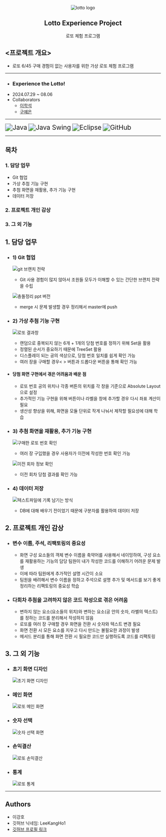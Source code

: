 <p align="center">
	<img src="https://github.com/user-attachments/assets/d0f58885-adc3-40a4-8787-5b0463cd0df6" alt="lotto logo">
</p>
 <h2 align="center">
	 Lotto Experience Project
 </h2>
 <div align="center">
    로또 체험 프로그램
</div>

## <프로젝트 개요>
- 로또 6/45 구매 경험이 없는 사용자를 위한 가상 로또 체험 프로그램
---
- ### Experience the Lotto!
- 2024.07.29 ~ 08.06
- Collaborators
	- [이학석](https://github.com/HSLee1013)
	- [구예은](https://github.com/goho11)
---
<img src="https://img.shields.io/badge/Java-007396?style=for-the-badge&logo=openJDK&logoColor=white" alt="Java" style="zoom: 1.5;" /> <img src="https://img.shields.io/badge/Java_Swing-5382A1?style=for-the-badge&logo=java&logoColor=white" alt="Java Swing" style="zoom: 1.5;" /> <img src="https://img.shields.io/badge/Eclipse-2C2255?style=for-the-badge&logo=eclipse&logoColor=white" alt="Eclipse" style="zoom: 1.5;" /> <img src="https://img.shields.io/badge/GitHub-181717?style=for-the-badge&logo=github&logoColor=white" alt="GitHub" style="zoom: 1.5;" />

---
## 목차

### 1. 담당 업무
- Git 협업
- 가상 추첨 기능 구현
- 추첨 화면을 재활용, 추가 기능 구현
- 데이터 저장
### 2. 프로젝트 개인 감상
### 3. 그 외 기능
## 1. 담당 업무
- ### 1) Git 협업
	![git 브랜치 전략](https://github.com/user-attachments/assets/f9953b41-c750-4c66-8450-1f9de843838e)
	 - Git 사용 경험이 많지 않아서 조원들 모두가 이해할 수 있는 간단한 브랜치 전략을 수립
	
	![충돌정리 ppt 버전](https://github.com/user-attachments/assets/44209db2-8ea0-4017-9cb5-49d542080f05)
	 - merge 시 문제 발생할 경우 정리해서 master에 push
- ### 2) 가상 추첨 기능 구현
	![로또 결과창](https://github.com/user-attachments/assets/e9175d81-d701-471a-89bb-83ba2c3f033c)
	- 랜덤으로 중복되지 않는 6개 + 1개의 당첨 번호를 정하기 위해 Set을 활용
	- 정렬된 순서가 중요하기 때문에 TreeSet 활용
	- 디스플레이 되는 공의 색상으로, 당첨 번호 일치를 쉽게 확인 가능
	- 여러 장을 구매할 경우< > 버튼과 드롭다운 버튼을 통해 확인 가능
- #### 당첨 화면 구현에서 겪은 어려움과 배운 점
	- 로또 번호 공의 위치나 각종 버튼의 위치를 각 창을 기준으로 Absolute Layout으로 설정
	- 추가적인 기능 구현을 위해 버튼이나 라벨을 창에 추가할 경우 다시 좌표 계산이 필요
	- 생산성 향상을 위해, 화면을 모듈 단위로 작게 나눠서 제작할 필요성에 대해 학습
- ### 3) 추첨 화면을 재활용, 추가 기능 구현
	![구매한 로또 번호 확인](https://github.com/user-attachments/assets/0a7e2381-03ce-479d-9c73-07e264d48921)
	- 여러 장 구입했을 경우 사용자가 이전에 작성한 번호 확인 가능
	
	![이전 회차 정보 확인](https://github.com/user-attachments/assets/d3a28294-176d-4fad-ba50-f0a6470ec338)
	- 이전 회차 당첨 결과를 확인 가능
- ### 4) 데이터 저장
	![텍스트파일에 기록 남기는 방식](https://github.com/user-attachments/assets/39d4db95-895d-46e9-b25d-077178ac8413)
	- DB에 대해 배우기 전이었기 때문에 구분자를 활용하여 데이터 저장
## 2. 프로젝트 개인 감상
- ### 변수 이름, 주석, 리팩토링의 중요성
	- 화면 구성 요소들의 객체 변수 이름을 축약어를 사용해서 네이밍하여, 구성 요소를 재활용하는 기능의 담당 팀원이 내가 작성한 코드를 이해하기 어려운 문제 발생
	- 이에 따라 팀원에게 추가적인 설명 시간이 소요
	- 팀원을 배려해서 변수 이름을 정하고 주석으로 설명 추가 및 메서드를 보기 좋게 정리하는 리팩토링의 중요성 학습
- ### 다회차 추첨을 고려하지 않은 코드 작성으로 겪은 어려움
	- 변하지 않는 요소(요소들의 위치)와 변하는 요소(공 안의 숫자, 라벨의 텍스트)를 정하는 코드를 분리해서 작성하지 않음
	- 로또를 여러 장 구매할 경우 화면을 전환 시 숫자와 텍스트 변경 필요
	- 화면 전환 시 모든 요소를 지우고 다시 만드는 불필요한 과정이 발생
	- 메서드 분리를 통해 화면 전환 시 필요한 코드만 실행하도록 코드를 리팩토링
## 3. 그 외 기능
- ### 초기 화면 디자인
	![초기 화면 디자인](https://github.com/user-attachments/assets/06d72225-02b6-4f76-afad-225d6f6e4714)
- ### 메인 화면
	![로또 메인 화면](https://github.com/user-attachments/assets/5b7a8852-2776-4621-91ab-ea77c4be217c)
- ### 숫자 선택
	![숫자 선택 화면](https://github.com/user-attachments/assets/a65df7a2-51c6-4467-9014-352a5b0e8986)
- ### 손익결산
	![로또 손익결산](https://github.com/user-attachments/assets/352c9bf4-c02a-4ba1-a289-ccd0ad0d54d9)
- ### 통계
	![로또 통계](https://github.com/user-attachments/assets/e0659dc3-5803-4125-9c6a-79e0a1c20eee)

---
## Authors
- 이강호
- 깃허브 닉네임: LeeKangHo1
- [깃허브 프로필 링크](https://github.com/LeeKangHo1)
